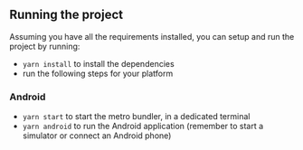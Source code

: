 ## Running the project

Assuming you have all the requirements installed, you can setup and run the project by running:

- `yarn install` to install the dependencies
- run the following steps for your platform

### Android
- `yarn start` to start the metro bundler, in a dedicated terminal
- `yarn android` to run the Android application (remember to start a simulator or connect an Android phone)
